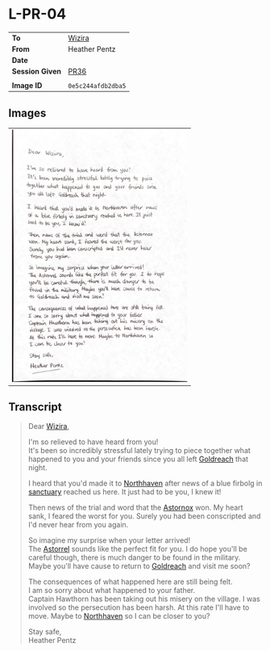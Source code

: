 # L-PR-04

|||
| --- | --- |
| **To** | [Wizira](../characters/wizira.md) | letter.1
| **From** | Heather Pentz |
| **Date** | |
| **Session Given** | [PR36](../sessions/PR36.md) |
|||
| **Image ID** | `0e5c244afdb2dba5` |

## Images

||
|:---:|
| <img src="https://raw.githubusercontent.com/jesskelsall/astarus-images/main/letters/0e5c244afdb2dba5.jpg" height="500" /> |

## Transcript

> Dear [Wizira](../characters/wizira.md),
> 
> I'm so relieved to have heard from you!  
> It's been so incredibly stressful lately trying to piece together what happened to you and your friends since you all left [Goldreach](../civilisations/kingdom-of-astor/SETTLEMENTS/GOLDREACH/README.md) that night.
> 
> I heard that you'd made it to [Northhaven](../places/cities/northhaven.md) after news of a blue firbolg in [sanctuary](../organisations/government/astorrel/sanctuary.md) reached us here. It just had to be you, I knew it!
> 
> Then news of the trial and word that the [Astornox](../organisations/government/astornox/astornox.md) won. My heart sank, I feared the worst for you. Surely you had been conscripted and I'd never hear from you again.
> 
> So imagine my surprise when your letter arrived!  
> The [Astorrel](../organisations/government/astorrel/astorrel.md) sounds like the perfect fit for you. I do hope you'll be careful though, there is much danger to be found in the military. Maybe you'll have cause to return to [Goldreach](../civilisations/kingdom-of-astor/SETTLEMENTS/GOLDREACH/README.md) and visit me soon?
> 
> The consequences of what happened here are still being felt.  
> I am so sorry about what happened to your father.  
> Captain Hawthorn has been taking out his misery on the village. I was involved so the persecution has been harsh. At this rate I'll have to move. Maybe to [Northhaven](../places/cities/northhaven.md) so I can be closer to you?
> 
> Stay safe,  
> Heather Pentz
